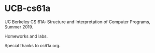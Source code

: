 # UCB-cs61a
UC Berkeley CS 61A: Structure and Interpretation of Computer Programs, Summer 2019.

Homeworks and labs.

Special thanks to cs61a.org.
